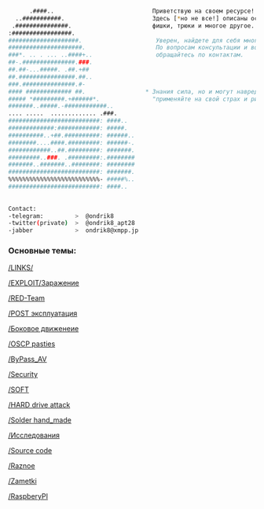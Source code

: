 ```bash 

      .####..                            Приветствую на своем ресурсе!                       
  ..###########.                         Здесь [*но не все!] описаны основные мои методики,
 .###############.                       фишки, трюки и многое другое.
:#################.                   
####################.                     Уверен, найдете для себя много полезного!)
#####################.                    По вопросам консультации и возможного сотдрудничества,               
###*. .. . ... ..####+..                  обращайтесь по контактам.
##-.###############.###.             
##.##-...#####. .##.+##              
##.################.##..             
###.###############.#-               
#### ############# ##.                 * Знания сила, но и могут навредить свому обладателю!
##### *#########.+######*.               "применяйте на свой страх и риск"
#######..#####.-############..       
.... .....  ............. .###.      
##########################: ####..    
#############:############: #####.    
##########..+##.##########: ######..  
########....####.#########: ######-.  
############..##.#########: #######.  
#########..###. .#########:.########  
#######..#######..########: ########  
##########################: #######.  
%%%%%%%%%%%%%%%%%%%%%%%%%%- #####%..  
##########################: ####..    
     
     
Contact:
-telegram:         >  @ondrik8
-twitter(private)  >  @ondrik8_apt28
-jabber            >  ondrik8@xmpp.jp     

```






### Основные темы: 

[/LINKS/](https://ondrik8.github.io/Links/)

[/EXPLOIT/Заражение](https://ondrik8.github.io/exploit/)

[/RED-Team](https://ondrik8.github.io/RED_Team/)

[/POST эксплуатация](https://ondrik8.github.io/Post_exploit/)

[/Боковое движенеие](https://ondrik8.github.io/lateral_movement/)

[/OSCP pasties](https://ondrik8.github.io/OSCP_note/)

[/ByPass_AV](https://ondrik8.github.io/byPass_AV/)

[/Security](https://ondrik8.github.io/-Security/)

[/SOFT](https://ondrik8.github.io/soft/)

[/HARD drive attack](https://ondrik8.github.io/HARD_device_attack/)

[/Solder hand_made](https://github.com/Ondrik8/blog.github.io/edit/master/README.md)

[/Исcледования](https://github.com/Ondrik8/blog.github.io/edit/master/README.md)

[/Source code](https://github.com/threatland/TL-BOTS/tree/master/TL.BOTNET)

[/Raznoe](https://github.com/trimstray/the-book-of-secret-knowledge)

[/Zametki](https://ondrik8.github.io/zametki/)

[/RaspberyPI](https://github.com/Ondrik8/blog.github.io/edit/master/README.md)

